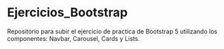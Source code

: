 # Ejercicios_Bootstrap
Repositorio para subir el ejercicio de practica de Bootstrap 5 utilizando los componentes: Navbar, Carousel, Cards y Lists. 
